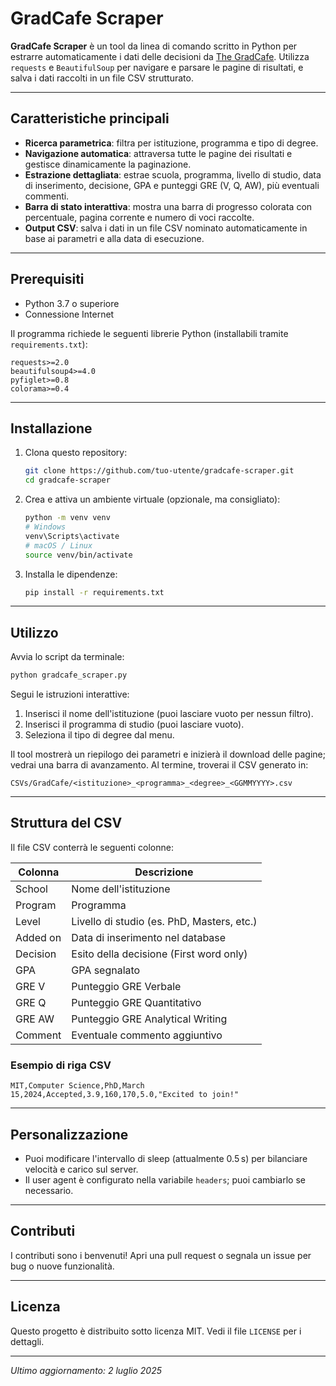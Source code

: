 # GradCafe Scraper

**GradCafe Scraper** è un tool da linea di comando scritto in Python per estrarre automaticamente i dati delle decisioni da [The GradCafe](https://www.thegradcafe.com/survey/). Utilizza `requests` e `BeautifulSoup` per navigare e parsare le pagine di risultati, e salva i dati raccolti in un file CSV strutturato.

---

## Caratteristiche principali

* **Ricerca parametrica**: filtra per istituzione, programma e tipo di degree.
* **Navigazione automatica**: attraversa tutte le pagine dei risultati e gestisce dinamicamente la paginazione.
* **Estrazione dettagliata**: estrae scuola, programma, livello di studio, data di inserimento, decisione, GPA e punteggi GRE (V, Q, AW), più eventuali commenti.
* **Barra di stato interattiva**: mostra una barra di progresso colorata con percentuale, pagina corrente e numero di voci raccolte.
* **Output CSV**: salva i dati in un file CSV nominato automaticamente in base ai parametri e alla data di esecuzione.

---

## Prerequisiti

* Python 3.7 o superiore
* Connessione Internet

Il programma richiede le seguenti librerie Python (installabili tramite `requirements.txt`):

```text
requests>=2.0
beautifulsoup4>=4.0
pyfiglet>=0.8
colorama>=0.4
```

---

## Installazione

1. Clona questo repository:

   ```bash
   git clone https://github.com/tuo-utente/gradcafe-scraper.git
   cd gradcafe-scraper
   ```

2. Crea e attiva un ambiente virtuale (opzionale, ma consigliato):

   ```bash
   python -m venv venv
   # Windows
   venv\Scripts\activate
   # macOS / Linux
   source venv/bin/activate
   ```

3. Installa le dipendenze:

   ```bash
   pip install -r requirements.txt
   ```

---

## Utilizzo

Avvia lo script da terminale:

```bash
python gradcafe_scraper.py
```

Segui le istruzioni interattive:

1. Inserisci il nome dell'istituzione (puoi lasciare vuoto per nessun filtro).
2. Inserisci il programma di studio (puoi lasciare vuoto).
3. Seleziona il tipo di degree dal menu.

Il tool mostrerà un riepilogo dei parametri e inizierà il download delle pagine; vedrai una barra di avanzamento. Al termine, troverai il CSV generato in:

```
CSVs/GradCafe/<istituzione>_<programma>_<degree>_<GGMMYYYY>.csv
```

---

## Struttura del CSV

Il file CSV conterrà le seguenti colonne:

| Colonna  | Descrizione                                |
| -------- | ------------------------------------------ |
| School   | Nome dell'istituzione                      |
| Program  | Programma                                  |
| Level    | Livello di studio (es. PhD, Masters, etc.) |
| Added on | Data di inserimento nel database           |
| Decision | Esito della decisione (First word only)    |
| GPA      | GPA segnalato                              |
| GRE V    | Punteggio GRE Verbale                      |
| GRE Q    | Punteggio GRE Quantitativo                 |
| GRE AW   | Punteggio GRE Analytical Writing           |
| Comment  | Eventuale commento aggiuntivo              |

### Esempio di riga CSV

```
MIT,Computer Science,PhD,March 15,2024,Accepted,3.9,160,170,5.0,"Excited to join!"
```

---

## Personalizzazione

* Puoi modificare l'intervallo di sleep (attualmente 0.5 s) per bilanciare velocità e carico sul server.
* Il user agent è configurato nella variabile `headers`; puoi cambiarlo se necessario.

---

## Contributi

I contributi sono i benvenuti! Apri una pull request o segnala un issue per bug o nuove funzionalità.

---

## Licenza

Questo progetto è distribuito sotto licenza MIT. Vedi il file `LICENSE` per i dettagli.

---

*Ultimo aggiornamento: 2 luglio 2025*
